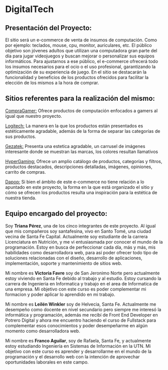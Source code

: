 # DigitalTech

## Presentación del Proyecto: 
El sitio será un e-commerce de venta de insumos de computación. Como por ejemplo: teclados, mouse, cpu, monitor, auriculares, etc.
El público objetivo son jóvenes adultos que utilizan una computadora gran parte del día para jugar videojuegos y buscan mejorar o personalizar sus equipos informáticos. 
Para ajustarnos a ese público, el e-commerce ofrecerá todo los insumos necesarios para el ocio o el uso profesional, garantizando la optimización de su experiencia de juego. En el sitio se destacarán la funcionalidad y beneficios de los productos ofrecidos para facilitar la elección de los mismos a la hora de comprar.

## Sitios referentes para la realización del mismo:

[CompraGamer:](https://compragamer.com/) Ofrece productos de computación enfocados a gamers al igual que nuestro proyecto. 

[Logitech:](https://www.logitech.com/es-ar) La manera en la que los productos están presentados es estéticamente agradable, además de la forma de separar las categorías de sus productos.

[Gezatek:](https://www.gezatek.com.ar/) Presenta una estetica agradable, un carrusel de imágenes interesante donde se muestran las marcas, los colores resultan llamativos

[HyperGaming:](https://www.hypergaming.com.ar) Ofrece un amplio catálogo de productos, categorías y filtros, productos destacados, descripciones detalladas, imágenes, opiniones, carrito de compras.

[Dapop:](https://dapopmakeupstore.com/) Si bien el ámbito de este e-commerce no tiene relación a lo apuntado en este proyecto, la forma en la que está organizado el sitio y cómo se ofrecen los productos resulta una inspiración para la estética de nuestra tienda. 

## Equipo encargado del proyecto:  
Soy **Triana Pérez**, una de los cinco integrantes de este proyecto. Al igual que mis compañeros soy santafesina, vivo en Santo Tomé, una ciudad vecina de Santa Fe Capital. Actualmente soy estudiante de la carrera Licenciatura en Nutrición, y me vi entusiasmada por conocer el mundo de la programación. Estoy en busca de perfeccionar cada día, más y más, mis habilidades como desarrolladora web, para así poder ofrecer todo tipo de soluciones relacionadas con el diseño, desarrollo de aplicaciones, implementación, soporte y mantenimiento de sitios web.

Mi nombre es **Victoria Favre** soy de San Jeronimo Norte pero actualmente estoy viviendo en Santa Fe debido al trabajo y al estudio. Estoy cursando la carrera de Ingenieria en Informatica y trabajo en el area de Informatica de una empresa. Mi objetivo con este curso es poder complementar mi formacion y poder aplicar lo aprendido en mi trabajo.

Mi nombre es **Leilén Winkler** soy de Helvecia, Santa Fe. Actualmente me desempeño como docente en nivel secundario pero siempre me interesó la informática y programación, además me recibí de Front End Developer en Potrero Digital y ahora me encuentro haciendo el curso de Fullstack para complementar esos conocimientos y poder desempeñarme en algún momento como desarrolladora web.

Mi nombre es **Franco Aguilar**, soy de Rafaela, Santa Fe, y actualmente estoy estudiando Ingeniería en Sistemas de Información en la UTN. Mi objetivo con este curso es aprender y desarrollarme en el mundo de la programación y el desarrollo web con la intención de aprovechar oportunidades laborales en este campo.